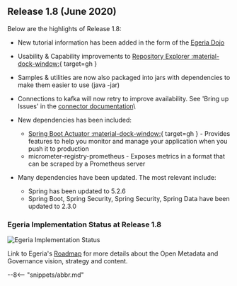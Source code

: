 <!-- SPDX-License-Identifier: CC-BY-4.0 -->
<!-- Copyright Contributors to the Egeria project. -->

## Release 1.8 (June 2020)

Below are the highlights of Release 1.8:

* New tutorial information has been added in the form of the [Egeria Dojo](/getting-started/dojo/)
* Usability & Capability improvements to [Repository Explorer :material-dock-window:](https://github.com/odpi/egeria/blob/main/open-metadata-implementation/user-interfaces/ui-chassis/ui-chassis-spring/docs/RepositoryExplorer/RepositoryExplorerGuide.md){ target=gh }
* Samples & utilities are now also packaged into jars with dependencies to make them easier to use (java -jar)
* Connections to kafka will now retry to improve availability. See 'Bring up Issues' in the [connector documentation](/connectors/resource/kafka-open-metadata-topic-connector/)\

* New dependencies has been included:
    * [Spring Boot Actuator :material-dock-window:](https://github.com/odpi/egeria/blob/main/open-metadata-implementation/server-chassis/server-chassis-spring/README.md){ target=gh } - Provides features to help you monitor and manage your application when you push it to production
    * micrometer-registry-prometheus - Exposes metrics in a format that can be scraped by a Prometheus server
    
* Many dependencies have been updated. The most relevant include:
    * Spring has been updated to 5.2.6
    * Spring Boot, Spring Security, Spring Security, Spring Data have been updated to 2.3.0

### Egeria Implementation Status at Release 1.8
 
![Egeria Implementation Status](/release-notes/functional-organization-showing-implementation-status-for-1.8.png)
 
 Link to Egeria's [Roadmap](/release-notes/roadmap/) for more details about the
 Open Metadata and Governance vision, strategy and content.

--8<-- "snippets/abbr.md"
